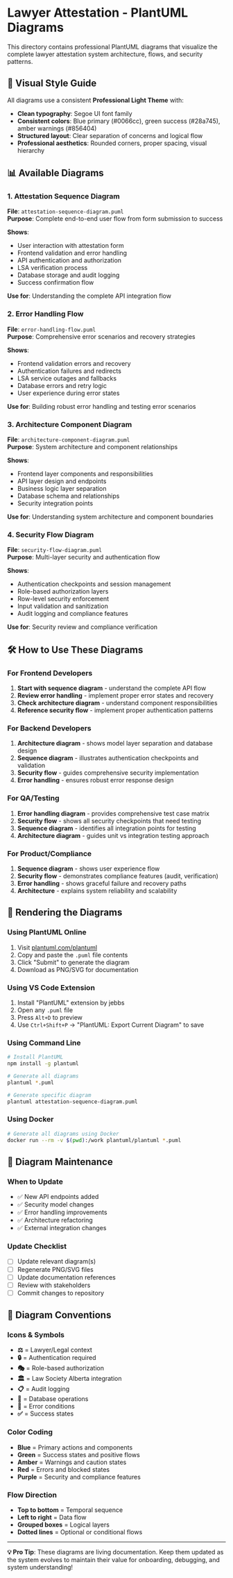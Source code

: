 # Lawyer Attestation - PlantUML Diagrams

This directory contains professional PlantUML diagrams that visualize the complete lawyer attestation system architecture, flows, and security patterns.

## 🎨 Visual Style Guide

All diagrams use a consistent **Professional Light Theme** with:
- **Clean typography**: Segoe UI font family
- **Consistent colors**: Blue primary (#0066cc), green success (#28a745), amber warnings (#856404)
- **Structured layout**: Clear separation of concerns and logical flow
- **Professional aesthetics**: Rounded corners, proper spacing, visual hierarchy

## 📊 Available Diagrams

### 1. Attestation Sequence Diagram
**File**: `attestation-sequence-diagram.puml`  
**Purpose**: Complete end-to-end user flow from form submission to success

**Shows**:
- User interaction with attestation form
- Frontend validation and error handling
- API authentication and authorization
- LSA verification process
- Database storage and audit logging
- Success confirmation flow

**Use for**: Understanding the complete API integration flow

### 2. Error Handling Flow
**File**: `error-handling-flow.puml`  
**Purpose**: Comprehensive error scenarios and recovery strategies

**Shows**:
- Frontend validation errors and recovery
- Authentication failures and redirects  
- LSA service outages and fallbacks
- Database errors and retry logic
- User experience during error states

**Use for**: Building robust error handling and testing error scenarios

### 3. Architecture Component Diagram
**File**: `architecture-component-diagram.puml`  
**Purpose**: System architecture and component relationships

**Shows**:
- Frontend layer components and responsibilities
- API layer design and endpoints
- Business logic layer separation
- Database schema and relationships
- Security integration points

**Use for**: Understanding system architecture and component boundaries

### 4. Security Flow Diagram  
**File**: `security-flow-diagram.puml`  
**Purpose**: Multi-layer security and authentication flow

**Shows**:
- Authentication checkpoints and session management
- Role-based authorization layers
- Row-level security enforcement
- Input validation and sanitization
- Audit logging and compliance features

**Use for**: Security review and compliance verification

## 🛠️ How to Use These Diagrams

### For Frontend Developers
1. **Start with sequence diagram** - understand the complete API flow
2. **Review error handling** - implement proper error states and recovery
3. **Check architecture diagram** - understand component responsibilities
4. **Reference security flow** - implement proper authentication patterns

### For Backend Developers  
1. **Architecture diagram** - shows model layer separation and database design
2. **Sequence diagram** - illustrates authentication checkpoints and validation
3. **Security flow** - guides comprehensive security implementation
4. **Error handling** - ensures robust error response design

### For QA/Testing
1. **Error handling diagram** - provides comprehensive test case matrix
2. **Security flow** - shows all security checkpoints that need testing
3. **Sequence diagram** - identifies all integration points for testing
4. **Architecture diagram** - guides unit vs integration testing approach

### For Product/Compliance
1. **Sequence diagram** - shows user experience flow
2. **Security flow** - demonstrates compliance features (audit, verification)
3. **Error handling** - shows graceful failure and recovery paths
4. **Architecture** - explains system reliability and scalability

## 🎯 Rendering the Diagrams

### Using PlantUML Online
1. Visit [plantuml.com/plantuml](http://www.plantuml.com/plantuml)
2. Copy and paste the `.puml` file contents
3. Click "Submit" to generate the diagram
4. Download as PNG/SVG for documentation

### Using VS Code Extension
1. Install "PlantUML" extension by jebbs
2. Open any `.puml` file
3. Press `Alt+D` to preview
4. Use `Ctrl+Shift+P` → "PlantUML: Export Current Diagram" to save

### Using Command Line
```bash
# Install PlantUML
npm install -g plantuml

# Generate all diagrams
plantuml *.puml

# Generate specific diagram
plantuml attestation-sequence-diagram.puml
```

### Using Docker
```bash
# Generate all diagrams using Docker
docker run --rm -v $(pwd):/work plantuml/plantuml *.puml
```

## 🔄 Diagram Maintenance

### When to Update
- ✅ New API endpoints added
- ✅ Security model changes
- ✅ Error handling improvements
- ✅ Architecture refactoring
- ✅ External integration changes

### Update Checklist
- [ ] Update relevant diagram(s)
- [ ] Regenerate PNG/SVG files
- [ ] Update documentation references
- [ ] Review with stakeholders
- [ ] Commit changes to repository

## 📝 Diagram Conventions

### Icons & Symbols
- **⚖️** = Lawyer/Legal context
- **🔒** = Authentication required
- **🎭** = Role-based authorization  
- **🏛️** = Law Society Alberta integration
- **📋** = Audit logging
- **💾** = Database operations
- **🚨** = Error conditions
- **✅** = Success states

### Color Coding
- **Blue** = Primary actions and components
- **Green** = Success states and positive flows
- **Amber** = Warnings and caution states
- **Red** = Errors and blocked states
- **Purple** = Security and compliance features

### Flow Direction
- **Top to bottom** = Temporal sequence
- **Left to right** = Data flow
- **Grouped boxes** = Logical layers
- **Dotted lines** = Optional or conditional flows

---

**💡 Pro Tip**: These diagrams are living documentation. Keep them updated as the system evolves to maintain their value for onboarding, debugging, and system understanding!